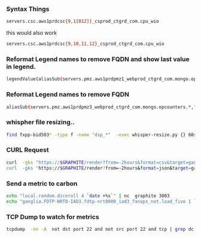 ### Syntax Things
```bash
servers.csc.aws1prdcsc{9,1[012]}_csprod_ctgrd_com.cpu_wio
```
this would also work
```bash
servers.csc.aws1prdcsc{9,10,11,12}_csprod_ctgrd_com.cpu_wio
```

### Reformat Legend names to remove FQDN and show last value in legend.
```bash
legendValue(aliasSub(servers.pmz.aws1prdpmz1_webprod_ctgrd_com.mongo.opcounters.*,".*aws1([^_]*).*mongo.opcounters.(\w*)", "\1-\2"),"last")
```

### Reformat Legend names to remove FQDN
```bash
aliasSub(servers.pmz.aws1prdpmz3_webprod_ctgrd_com.mongo.opcounters.*,".*aws1([^_]*).*mongo.opcounters.(\w*)", "\1-\2")
```

### whispher file resizing..
```bash
find fxpp-bid503* -type f -name "dsp_*"  -exec whisper-resize.py {} 60s:2d 15m:31d --nobackup \;
```

### CURL Request
```bash
curl  -gks "https://$GRAPHITE/render?from=-2hours&format=csv&target=ganglia.FOPP-EMX0-LAB1.fopp-emx0000_lab1_fanops_net.load_one“
curl  -gks "https://$GRAPHITE/render?from=-2hours&format=json&target=ganglia.FOPP-EMX0-LAB1.fopp-emx0000_lab1_fanops_net.load_one"
```

### Send a metric to carbon
```bash
echo "local.random.diceroll 4 `date +%s`" | nc  graphite 3003
echo "ganglia.FDTP-NRT0-IAD3.fdtp-nrt0000_iad3_fanops_net.load_five 1 `date +%s`" | nc  graphite 3003
```

### TCP Dump to watch for metrics
```bash
tcpdump  -nn -A  not dst port 22 and not src port 22 and tcp | grep dc.sum.IAD2.FRP.BID.bids_requested
```

